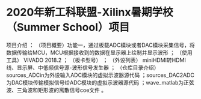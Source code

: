 # 2020年新工科联盟-Xilinx暑期学校（Summer School）项目
项目介绍  ： 
 （项目概要）功能一，通过板载ADC模块或者DAC模块采集信号，将数据传输给MCU，MCU根据接收到的数据在显示器上绘制并显示波形 ； 
 （使用工具） VIVADO 2018.2 ； 
 （板卡型号） ； 
 （外设列表） miniHDMI转HDMI线、显示屏、中低频信号源-波形信号发生器 ； 
 （仓库目录介绍） sources_ADCin为外设输入ADC模块的虚拟示波器源代码 ；sources_DAC2ADC为DAC模块传输模拟信号给ADC模块的虚拟示波器源代码 ；wave_matlab为正弦波、三角波和矩形波的离散信号coe文件 。
